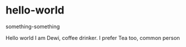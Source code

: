 # hello-world
something-something

Hello world
I am Dewi, coffee drinker. 
I prefer Tea too,
 common person

